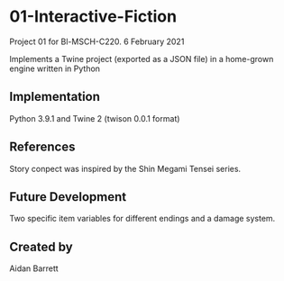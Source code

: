 # 01-Interactive-Fiction
Project 01 for Bl-MSCH-C220. 6 February 2021

Implements a Twine project (exported as a JSON file) in a home-grown engine written in Python

## Implementation
Python 3.9.1 and Twine 2 (twison 0.0.1 format)

## References
Story conpect was inspired by the Shin Megami Tensei series.

## Future Development
Two specific item variables for different endings and a damage system.

## Created by
Aidan Barrett